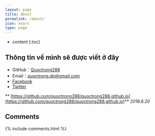 ```yaml
---
layout: page
title: About
permalink: /about/
icon: heart
type: page
---
```


* content
{:toc}

## Thông tin về mình sẽ được viết ở đây

* GitHub：[Quoctrong288](https://github.com/quoctrong288)
* Email：quoctrong.qb@gmail.com
* [Facebook](https://www.facebook.com/quoctrong.qb)
* [Twitter](https://twitter.com/quoctrongqb)

** [https://github.com/quoctrong288/quoctrong288.github.io](https://github.com/quoctrong288/quoctrong288.github.io)**
*2016.6.20*

## Comments

{% include comments.html %}
